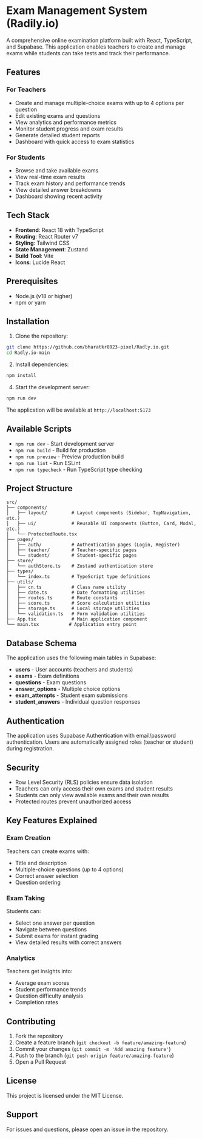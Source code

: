 # Exam Management System (Radily.io)

A comprehensive online examination platform built with React, TypeScript, and Supabase. This application enables teachers to create and manage exams while students can take tests and track their performance.

## Features

### For Teachers
- Create and manage multiple-choice exams with up to 4 options per question
- Edit existing exams and questions
- View analytics and performance metrics
- Monitor student progress and exam results
- Generate detailed student reports
- Dashboard with quick access to exam statistics

### For Students
- Browse and take available exams
- View real-time exam results
- Track exam history and performance trends
- View detailed answer breakdowns
- Dashboard showing recent activity

## Tech Stack

- **Frontend**: React 18 with TypeScript
- **Routing**: React Router v7
- **Styling**: Tailwind CSS
- **State Management**: Zustand
- **Build Tool**: Vite
- **Icons**: Lucide React

## Prerequisites

- Node.js (v18 or higher)
- npm or yarn

## Installation

1. Clone the repository:
```bash
git clone https://github.com/bharatkr8923-pixel/Radly.io.git
cd Radly.io-main
```

2. Install dependencies:
```bash
npm install
```

4. Start the development server:
```bash
npm run dev
```

The application will be available at `http://localhost:5173`

## Available Scripts

- `npm run dev` - Start development server
- `npm run build` - Build for production
- `npm run preview` - Preview production build
- `npm run lint` - Run ESLint
- `npm run typecheck` - Run TypeScript type checking

## Project Structure

```
src/
├── components/
│   ├── layout/         # Layout components (Sidebar, TopNavigation, etc.)
│   ├── ui/             # Reusable UI components (Button, Card, Modal, etc.)
│   └── ProtectedRoute.tsx
├── pages/
│   ├── auth/           # Authentication pages (Login, Register)
│   ├── teacher/        # Teacher-specific pages
│   └── student/        # Student-specific pages
├── store/
│   └── authStore.ts    # Zustand authentication store
├── types/
│   └── index.ts        # TypeScript type definitions
├── utils/
│   ├── cn.ts           # Class name utility
│   ├── date.ts         # Date formatting utilities
│   ├── routes.ts       # Route constants
│   ├── score.ts        # Score calculation utilities
│   ├── storage.ts      # Local storage utilities
│   └── validation.ts   # Form validation utilities
├── App.tsx             # Main application component
└── main.tsx           # Application entry point
```

## Database Schema

The application uses the following main tables in Supabase:

- **users** - User accounts (teachers and students)
- **exams** - Exam definitions
- **questions** - Exam questions
- **answer_options** - Multiple choice options
- **exam_attempts** - Student exam submissions
- **student_answers** - Individual question responses

## Authentication

The application uses Supabase Authentication with email/password authentication. Users are automatically assigned roles (teacher or student) during registration.

## Security

- Row Level Security (RLS) policies ensure data isolation
- Teachers can only access their own exams and student results
- Students can only view available exams and their own results
- Protected routes prevent unauthorized access

## Key Features Explained

### Exam Creation
Teachers can create exams with:
- Title and description
- Multiple-choice questions (up to 4 options)
- Correct answer selection
- Question ordering

### Exam Taking
Students can:
- Select one answer per question
- Navigate between questions
- Submit exams for instant grading
- View detailed results with correct answers

### Analytics
Teachers get insights into:
- Average exam scores
- Student performance trends
- Question difficulty analysis
- Completion rates

## Contributing

1. Fork the repository
2. Create a feature branch (`git checkout -b feature/amazing-feature`)
3. Commit your changes (`git commit -m 'Add amazing feature'`)
4. Push to the branch (`git push origin feature/amazing-feature`)
5. Open a Pull Request

## License

This project is licensed under the MIT License.

## Support

For issues and questions, please open an issue in the repository.
